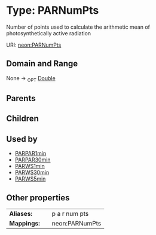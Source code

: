 
# Type: PARNumPts


Number of points used to calculate the arithmetic mean of photosynthetically active radiation

URI: [neon:PARNumPts](https://data.neonscience.org/PARNumPts)


## Domain and Range

None ->  <sub>OPT</sub> [Double](types/Double.md)

## Parents


## Children


## Used by

 * [PARPAR1min](PARPAR1min.md)
 * [PARPAR30min](PARPAR30min.md)
 * [PARWS1min](PARWS1min.md)
 * [PARWS30min](PARWS30min.md)
 * [PARWS5min](PARWS5min.md)

## Other properties

|  |  |  |
| --- | --- | --- |
| **Aliases:** | | p a r num pts |
| **Mappings:** | | neon:PARNumPts |

